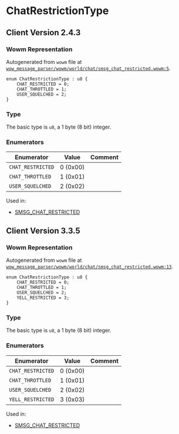 # ChatRestrictionType

## Client Version 2.4.3

### Wowm Representation

Autogenerated from `wowm` file at [`wow_message_parser/wowm/world/chat/smsg_chat_restricted.wowm:5`](https://github.com/gtker/wow_messages/tree/main/wow_message_parser/wowm/world/chat/smsg_chat_restricted.wowm#L5).

```rust,ignore
enum ChatRestrictionType : u8 {
    CHAT_RESTRICTED = 0;
    CHAT_THROTTLED = 1;
    USER_SQUELCHED = 2;
}
```
### Type
The basic type is `u8`, a 1 byte (8 bit) integer.
### Enumerators
| Enumerator | Value  | Comment |
| --------- | -------- | ------- |
| `CHAT_RESTRICTED` | 0 (0x00) |  |
| `CHAT_THROTTLED` | 1 (0x01) |  |
| `USER_SQUELCHED` | 2 (0x02) |  |

Used in:
* [SMSG_CHAT_RESTRICTED](smsg_chat_restricted.md)

## Client Version 3.3.5

### Wowm Representation

Autogenerated from `wowm` file at [`wow_message_parser/wowm/world/chat/smsg_chat_restricted.wowm:13`](https://github.com/gtker/wow_messages/tree/main/wow_message_parser/wowm/world/chat/smsg_chat_restricted.wowm#L13).

```rust,ignore
enum ChatRestrictionType : u8 {
    CHAT_RESTRICTED = 0;
    CHAT_THROTTLED = 1;
    USER_SQUELCHED = 2;
    YELL_RESTRICTED = 3;
}
```
### Type
The basic type is `u8`, a 1 byte (8 bit) integer.
### Enumerators
| Enumerator | Value  | Comment |
| --------- | -------- | ------- |
| `CHAT_RESTRICTED` | 0 (0x00) |  |
| `CHAT_THROTTLED` | 1 (0x01) |  |
| `USER_SQUELCHED` | 2 (0x02) |  |
| `YELL_RESTRICTED` | 3 (0x03) |  |

Used in:
* [SMSG_CHAT_RESTRICTED](smsg_chat_restricted.md)

